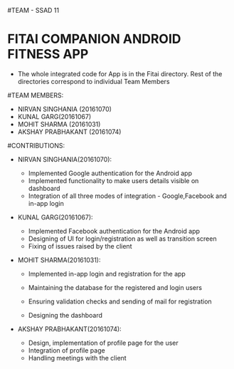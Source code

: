 

#TEAM - SSAD 11

# FITAI COMPANION ANDROID FITNESS APP
  * The whole integrated code for App is in the Fitai directory. Rest of the directories correspond to individual Team Members

#TEAM MEMBERS:

 *  NIRVAN SINGHANIA (20161070)
 *  KUNAL GARG(20161067)
 *  MOHIT SHARMA (20161031)
 *  AKSHAY PRABHAKANT (20161074)

#CONTRIBUTIONS:

 *  NIRVAN SINGHANIA(20161070):

     *  Implemented Google authentication for the Android app
     *  Implemented functionality to make users details visible on dashboard
     *  Integration of all three modes of integration - Google,Facebook and in-app login

 *  KUNAL GARG(20161067):

      *  Implemented Facebook authentication for the Android app
      *  Designing of UI for login/registration as well as transition screen
      *  Fixing of issues raised by the client 


 *  MOHIT SHARMA(20161031):

     *  Implemented in-app login and registration for the app

     *  Maintaining the database for the registered and login users

     *  Ensuring validation checks and sending of mail for registration

     *  Designing the dashboard

 *  AKSHAY PRABHAKANT(20161074):

     *  Design, implementation of profile page for the user
     *  Integration of profile page
     *  Handling meetings with the client 




